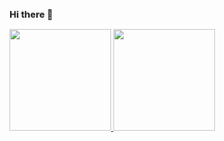 ### Hi there 👋
<div>
  <a href="https://github.com/Gabriel-Meeseeks">
  <img height="180em" src="https://github-readme-stats.vercel.app/api?username=Gabriel-Meeseeks&show_icons=true&theme=dracula&include_all_commits=true&count_private=true"/>
  <img height="180em" src="https://github-readme-stats.vercel.app/api/top-langs/?username=Gabriel-Meeseeks&layout=compact&langs_count=7&theme=dracula"/>
</div>

